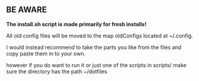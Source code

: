## BE AWARE

**The install.sh script is made primarily for fresh installs!**

All old config files will be moved to the map oldConfigs located at ~/.config.

I would instead recommend to take the parts you like from the files and copy paste them in to your own.

however if you do want to run it or just one of the scripts in scripts/
make sure the directory has the path ~/dotfiles
